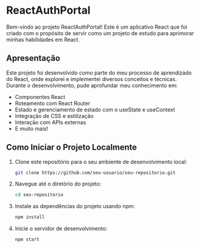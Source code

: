 # ReactAuthPortal

Bem-vindo ao projeto ReactAuthPortal! Este é um aplicativo React que foi criado com o propósito de servir como um projeto de estudo para aprimorar minhas habilidades em React.

## Apresentação

Este projeto foi desenvolvido como parte do meu processo de aprendizado do React, onde explorei e implementei diversos conceitos e técnicas. Durante o desenvolvimento, pude aprofundar meu conhecimento em:

- Componentes React
- Roteamento com React Router
- Estado e gerenciamento de estado com o useState e useContext
- Integração de CSS e estilização
- Interação com APIs externas
- E muito mais!

## Como Iniciar o Projeto Localmente

1. Clone este repositório para o seu ambiente de desenvolvimento local:

    ```bash
    git clone https://github.com/seu-usuario/seu-repositorio.git
    ```

2. Navegue até o diretório do projeto:

    ```bash
    cd seu-repositorio
    ```

3. Instale as dependências do projeto usando npm:

    ```bash
    npm install
    ```

4. Inicie o servidor de desenvolvimento:

    ```bash
    npm start
    ```
